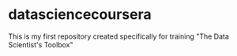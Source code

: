 datasciencecoursera
===================

This is my first repository created specifically for training "The Data Scientist's Toolbox"
